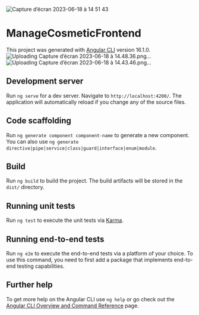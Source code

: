 ![Capture d’écran 2023-06-18 à 14 51 43](https://github.com/gouurramnouhaila/Manage_Cosmetic_FrontEnd/assets/76429221/fdb13798-05b3-4df8-bfe3-ff53d95e79e2)
# ManageCosmeticFrontend

This project was generated with [Angular CLI](https://github.com/angular/angular-cli) version 16.1.0.![Uploading Capture d’écran 2023-06-18 à 14.48.36.png…]()
![Uploading Capture d’écran 2023-06-18 à 14.43.46.png…]()


## Development server

Run `ng serve` for a dev server. Navigate to `http://localhost:4200/`. The application will automatically reload if you change any of the source files.

## Code scaffolding

Run `ng generate component component-name` to generate a new component. You can also use `ng generate directive|pipe|service|class|guard|interface|enum|module`.

## Build

Run `ng build` to build the project. The build artifacts will be stored in the `dist/` directory.

## Running unit tests

Run `ng test` to execute the unit tests via [Karma](https://karma-runner.github.io).

## Running end-to-end tests

Run `ng e2e` to execute the end-to-end tests via a platform of your choice. To use this command, you need to first add a package that implements end-to-end testing capabilities.

## Further help

To get more help on the Angular CLI use `ng help` or go check out the [Angular CLI Overview and Command Reference](https://angular.io/cli) page.
